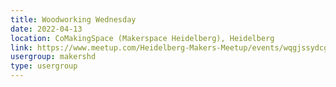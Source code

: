 ```yaml
---
title: Woodworking Wednesday
date: 2022-04-13
location: CoMakingSpace (Makerspace Heidelberg), Heidelberg
link: https://www.meetup.com/Heidelberg-Makers-Meetup/events/wqgjssydcgbrb/
usergroup: makershd
type: usergroup
---
```


